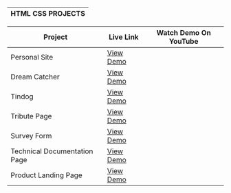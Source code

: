 |HTML CSS PROJECTS|
| ------------- |


| Project  | Live Link | Watch Demo On YouTube  |
| ------------- | ------------- | ------------- |
| Personal Site  | [View Demo](https://utopian-coder.github.io/Html-Css-Projects/) |   |
| Dream Catcher  | [View Demo](https://utopian-coder.github.io/Html-Css-Projects/) |   |
| Tindog  | [View Demo](https://utopian-coder.github.io/Html-Css-Projects/) |   |
| Tribute Page  | [View Demo](https://utopian-coder.github.io/Html-Css-Projects/Tribute%20Page) |   |
| Survey Form  | [View Demo](https://utopian-coder.github.io/Html-Css-Projects/Survey%20Form) |   |
| Technical Documentation Page  | [View Demo](https://utopian-coder.github.io/Html-Css-Projects/Technical%20Documentation%20Page) |   |
| Product Landing Page  | [View Demo](https://utopian-coder.github.io/Html-Css-Projects/Product%20Landing%20Page) |   |
